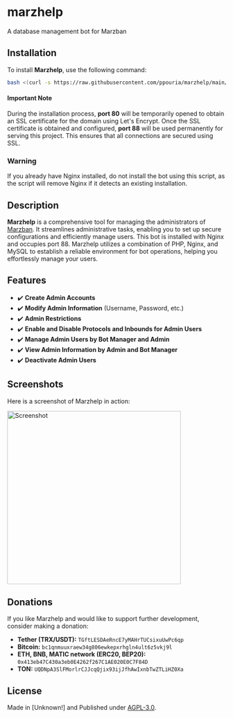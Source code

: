 # marzhelp
A database management bot for Marzban

## Installation

To install **Marzhelp**, use the following command:

```bash
bash <(curl -s https://raw.githubusercontent.com/ppouria/marzhelp/main/install.sh)
```

#### Important Note
During the installation process, **port 80** will be temporarily opened to obtain an SSL certificate for the domain using Let's Encrypt. Once the SSL certificate is obtained and configured, **port 88** will be used permanently for serving this project. This ensures that all connections are secured using SSL.

### Warning
If you already have Nginx installed, do not install the bot using this script, as the script will remove Nginx if it detects an existing installation.

## Description

**Marzhelp** is a comprehensive tool for managing the administrators of [Marzban](https://github.com/Gozargah/Marzban). It streamlines administrative tasks, enabling you to set up secure configurations and efficiently manage users. This bot is installed with Nginx and occupies port 88. Marzhelp utilizes a combination of PHP, Nginx, and MySQL to establish a reliable environment for bot operations, helping you effortlessly manage your users.

## Features

- ✔️ **Create Admin Accounts**
- ✔️ **Modify Admin Information** (Username, Password, etc.)
- ✔️ **Admin Restrictions**
- ✔️ **Enable and Disable Protocols and Inbounds for Admin Users**
- ✔️ **Manage Admin Users by Bot Manager and Admin**
- ✔️ **View Admin Information by Admin and Bot Manager**
- ✔️ **Deactivate Admin Users**

## Screenshots

Here is a screenshot of Marzhelp in action:

<img src="https://github.com/ppouria/marzhelp/blob/main/Screenshot.png" alt="Screenshot" width="400"/>


## Donations
If you like Marzhelp and would like to support further development, consider making a donation:

- **Tether (TRX/USDT):** `TGftLESDAeRncE7yMAHrTUCsixuUwPc6qp`
- **Bitcoin:** `bc1qnmuuxraew34g806ewkepxrhgln4ult6z5vkj9l`
- **ETH, BNB, MATIC network (ERC20, BEP20):** `0x413eb47C430a3eb0E4262f267C1AE020E0C7F84D`
- **TON:** `UQDNpA3SlFMorlrCJJcqQjix93ijJfhAwIxnbTwZTLiHZ0Xa`

## License

Made in [Unknown!] and Published under [AGPL-3.0](./LICENSE).
